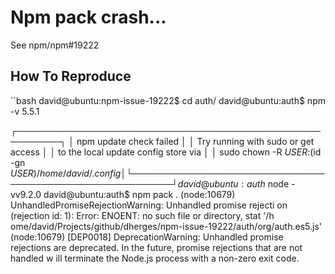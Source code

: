 Npm pack crash...
=================

See npm/npm#19222

## How To Reproduce

``bash
david@ubuntu:npm-issue-19222$ cd auth/
david@ubuntu:auth$ npm -v
5.5.1

┌─────────────────────────────────────────────────────────┐
│                 npm update check failed                 │
│           Try running with sudo or get access           │
│          to the local update config store via           │
│ sudo chown -R $USER:$(id -gn $USER) /home/david/.config │
└─────────────────────────────────────────────────────────┘
david@ubuntu:auth$ node -vv9.2.0
david@ubuntu:auth$ npm pack .
(node:10679) UnhandledPromiseRejectionWarning: Unhandled promise rejecti
on (rejection id: 1): Error: ENOENT: no such file or directory, stat '/h
ome/david/Projects/github/dherges/npm-issue-19222/auth/org/auth.es5.js'
(node:10679) [DEP0018] DeprecationWarning: Unhandled promise rejections
are deprecated. In the future, promise rejections that are not handled w
ill terminate the Node.js process with a non-zero exit code.
```
